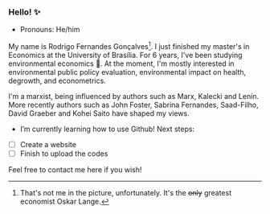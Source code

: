 ###  Hello! ✨
- Pronouns: He/him

My name is Rodrigo Fernandes Gonçalves[^1]. I just finished my master's in Economics at the University of Brasília. For 6 years, I've been studying environmental economics 🌱. At the moment, I'm mostly interested in environmental public policy evaluation, environmental impact on health, degrowth, and econometrics. 

I'm a marxist, being influenced by authors such as Marx, Kalecki and Lenin. More recently authors such as John Foster, Sabrina Fernandes, Saad-Filho, David Graeber and Kohei Saito have shaped my views.

- I’m currently learning how to use Github! Next steps:
- [ ] Create a website <!--https://levelup.gitconnected.com/build-a-personal-website-with-github-pages-and-hugo-6c68592204c7-->
- [ ] Finish to upload the codes

Feel free to contact me here if you wish!

[^1]: That's not me in the picture, unfortunately. It's the ~~only~~ greatest economist Oskar Lange.
